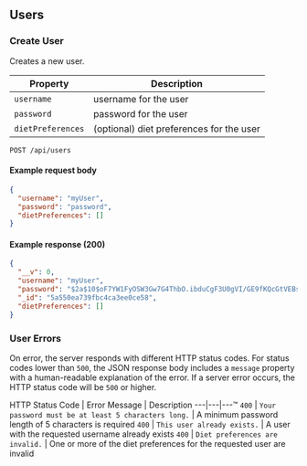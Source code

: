 ## Users

### Create User

Creates a new user.

Property | Description
---|---
`username` | username for the user
`password` | password for the user
`dietPreferences` | (optional) diet preferences for the user

```endpoint
POST /api/users
```

#### Example request body

```json
{
  "username": "myUser",
  "password": "password",
  "dietPreferences": []
}
```

#### Example response (200)

```json
{
  "__v": 0,  
  "username": "myUser",
  "password": "$2a$10$oF7YW1FyOSW3Gw7G4ThbO.ibduCgF3U0gVI/GE9fKQcGtVEBs0B.2",
  "_id": "5a550ea739fbc4ca3ee0ce58",
  "dietPreferences": []
}
```

### User Errors

On error, the server responds with different HTTP status codes. For status codes lower than `500`, the JSON response body includes a `message` property with a human-readable explanation of the error. If a server error occurs, the HTTP status code will be `500` or higher.

HTTP Status Code | Error Message | Description
---|---|---™
`400` | `Your password must be at least 5 characters long.` | A minimum password length of 5 characters is required
`400` | `This user already exists.` | A user with the requested username already exists
`400` | `Diet preferences are invalid.` | One or more of the diet preferences for the requested user are invalid
